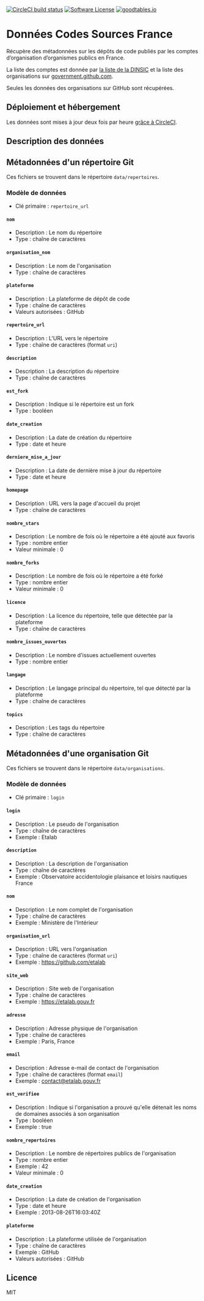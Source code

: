 [![CircleCI build status](https://img.shields.io/circleci/project/github/AntoineAugusti/data-codes-sources-fr.svg?style=flat-square)](https://circleci.com/gh/AntoineAugusti/data-codes-sources-fr)
[![Software License](https://img.shields.io/badge/License-MIT-orange.svg?style=flat-square)](https://github.com/AntoineAugusti/data-codes-sources-fr/blob/master/LICENSE.md)
[![goodtables.io](https://goodtables.io/badge/github/AntoineAugusti/data-codes-sources-fr.svg)](https://goodtables.io/github/AntoineAugusti/data-codes-sources-fr)

# Données Codes Sources France
Récupère des métadonnées sur les dépôts de code publiés par les comptes d’organisation d’organismes publics en France.

La liste des comptes est donnée par [la liste de la DINSIC](https://raw.githubusercontent.com/DISIC/politique-de-contribution-open-source/master/OrgAccounts) et la liste des organisations sur [government.github.com](https://raw.githubusercontent.com/github/government.github.com/gh-pages/_data/governments.yml).

Seules les données des organisations sur GitHub sont récupérées.

## Déploiement et hébergement
Les données sont mises à jour deux fois par heure [grâce à CircleCI](https://circleci.com/gh/AntoineAugusti/data-codes-sources-fr).

## Description des données

## Métadonnées d'un répertoire Git
Ces fichiers se trouvent dans le répertoire `data/repertoires`.

### Modèle de données
- Clé primaire : `repertoire_url`

#### `nom`

- Description : Le nom du répertoire
- Type : chaîne de caractères

#### `organisation_nom`

- Description : Le nom de l'organisation
- Type : chaîne de caractères

#### `plateforme`

- Description : La plateforme de dépôt de code
- Type : chaîne de caractères
- Valeurs autorisées : GitHub

#### `repertoire_url`

- Description : L'URL vers le répertoire
- Type : chaîne de caractères (format `uri`)

#### `description`

- Description : La description du répertoire
- Type : chaîne de caractères

#### `est_fork`

- Description : Indique si le répertoire est un fork
- Type : booléen

#### `date_creation`

- Description : La date de création du répertoire
- Type : date et heure

#### `derniere_mise_a_jour`

- Description : La date de dernière mise à jour du répertoire
- Type : date et heure

#### `homepage`

- Description : URL vers la page d'accueil du projet
- Type : chaîne de caractères

#### `nombre_stars`

- Description : Le nombre de fois où le répertoire a été ajouté aux favoris
- Type : nombre entier
- Valeur minimale : 0

#### `nombre_forks`

- Description : Le nombre de fois où le répertoire a été forké
- Type : nombre entier
- Valeur minimale : 0

#### `licence`

- Description : La licence du répertoire, telle que détectée par la plateforme
- Type : chaîne de caractères

#### `nombre_issues_ouvertes`

- Description : Le nombre d'issues actuellement ouvertes
- Type : nombre entier

#### `langage`

- Description : Le langage principal du répertoire, tel que détecté par la plateforme
- Type : chaîne de caractères

#### `topics`

- Description : Les tags du répertoire
- Type : chaîne de caractères

## Métadonnées d'une organisation Git
Ces fichiers se trouvent dans le répertoire `data/organisations`.


### Modèle de données
- Clé primaire : `login`

#### `login`

- Description : Le pseudo de l'organisation
- Type : chaîne de caractères
- Exemple : Etalab

#### `description`

- Description : La description de l'organisation
- Type : chaîne de caractères
- Exemple : Observatoire accidentologie plaisance et loisirs nautiques France

#### `nom`

- Description : Le nom complet de l'organisation
- Type : chaîne de caractères
- Exemple : Ministère de l'Intérieur

#### `organisation_url`

- Description : URL vers l'organisation
- Type : chaîne de caractères (format `uri`)
- Exemple : https://github.com/etalab

#### `site_web`

- Description : Site web de l'organisation
- Type : chaîne de caractères
- Exemple : https://etalab.gouv.fr

#### `adresse`

- Description : Adresse physique de l'organisation
- Type : chaîne de caractères
- Exemple : Paris, France

#### `email`

- Description : Adresse e-mail de contact de l'organisation
- Type : chaîne de caractères (format `email`)
- Exemple : contact@etalab.gouv.fr

#### `est_verifiee`

- Description : Indique si l'organisation a prouvé qu'elle détenait les noms de domaines associés à son organisation
- Type : booléen
- Exemple : true

#### `nombre_repertoires`

- Description : Le nombre de répertoires publics de l'organisation
- Type : nombre entier
- Exemple : 42
- Valeur minimale : 0

#### `date_creation`

- Description : La date de création de l'organisation
- Type : date et heure
- Exemple : 2013-08-26T16:03:40Z

#### `plateforme`

- Description : La plateforme utilisée de l'organisation
- Type : chaîne de caractères
- Exemple : GitHub
- Valeurs autorisées : GitHub

## Licence
MIT
